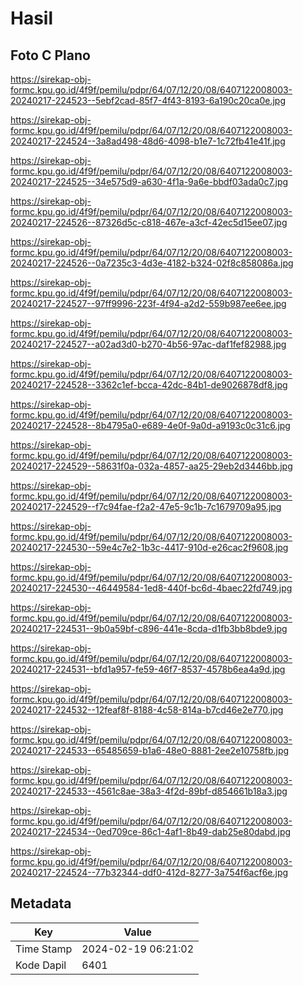# Hasil

## Foto C Plano

https://sirekap-obj-formc.kpu.go.id/4f9f/pemilu/pdpr/64/07/12/20/08/6407122008003-20240217-224523--5ebf2cad-85f7-4f43-8193-6a190c20ca0e.jpg

https://sirekap-obj-formc.kpu.go.id/4f9f/pemilu/pdpr/64/07/12/20/08/6407122008003-20240217-224524--3a8ad498-48d6-4098-b1e7-1c72fb41e41f.jpg

https://sirekap-obj-formc.kpu.go.id/4f9f/pemilu/pdpr/64/07/12/20/08/6407122008003-20240217-224525--34e575d9-a630-4f1a-9a6e-bbdf03ada0c7.jpg

https://sirekap-obj-formc.kpu.go.id/4f9f/pemilu/pdpr/64/07/12/20/08/6407122008003-20240217-224526--87326d5c-c818-467e-a3cf-42ec5d15ee07.jpg

https://sirekap-obj-formc.kpu.go.id/4f9f/pemilu/pdpr/64/07/12/20/08/6407122008003-20240217-224526--0a7235c3-4d3e-4182-b324-02f8c858086a.jpg

https://sirekap-obj-formc.kpu.go.id/4f9f/pemilu/pdpr/64/07/12/20/08/6407122008003-20240217-224527--97ff9996-223f-4f94-a2d2-559b987ee6ee.jpg

https://sirekap-obj-formc.kpu.go.id/4f9f/pemilu/pdpr/64/07/12/20/08/6407122008003-20240217-224527--a02ad3d0-b270-4b56-97ac-daf1fef82988.jpg

https://sirekap-obj-formc.kpu.go.id/4f9f/pemilu/pdpr/64/07/12/20/08/6407122008003-20240217-224528--3362c1ef-bcca-42dc-84b1-de9026878df8.jpg

https://sirekap-obj-formc.kpu.go.id/4f9f/pemilu/pdpr/64/07/12/20/08/6407122008003-20240217-224528--8b4795a0-e689-4e0f-9a0d-a9193c0c31c6.jpg

https://sirekap-obj-formc.kpu.go.id/4f9f/pemilu/pdpr/64/07/12/20/08/6407122008003-20240217-224529--58631f0a-032a-4857-aa25-29eb2d3446bb.jpg

https://sirekap-obj-formc.kpu.go.id/4f9f/pemilu/pdpr/64/07/12/20/08/6407122008003-20240217-224529--f7c94fae-f2a2-47e5-9c1b-7c1679709a95.jpg

https://sirekap-obj-formc.kpu.go.id/4f9f/pemilu/pdpr/64/07/12/20/08/6407122008003-20240217-224530--59e4c7e2-1b3c-4417-910d-e26cac2f9608.jpg

https://sirekap-obj-formc.kpu.go.id/4f9f/pemilu/pdpr/64/07/12/20/08/6407122008003-20240217-224530--46449584-1ed8-440f-bc6d-4baec22fd749.jpg

https://sirekap-obj-formc.kpu.go.id/4f9f/pemilu/pdpr/64/07/12/20/08/6407122008003-20240217-224531--9b0a59bf-c896-441e-8cda-d1fb3bb8bde9.jpg

https://sirekap-obj-formc.kpu.go.id/4f9f/pemilu/pdpr/64/07/12/20/08/6407122008003-20240217-224531--bfd1a957-fe59-46f7-8537-4578b6ea4a9d.jpg

https://sirekap-obj-formc.kpu.go.id/4f9f/pemilu/pdpr/64/07/12/20/08/6407122008003-20240217-224532--12feaf8f-8188-4c58-814a-b7cd46e2e770.jpg

https://sirekap-obj-formc.kpu.go.id/4f9f/pemilu/pdpr/64/07/12/20/08/6407122008003-20240217-224533--65485659-b1a6-48e0-8881-2ee2e10758fb.jpg

https://sirekap-obj-formc.kpu.go.id/4f9f/pemilu/pdpr/64/07/12/20/08/6407122008003-20240217-224533--4561c8ae-38a3-4f2d-89bf-d854661b18a3.jpg

https://sirekap-obj-formc.kpu.go.id/4f9f/pemilu/pdpr/64/07/12/20/08/6407122008003-20240217-224534--0ed709ce-86c1-4af1-8b49-dab25e80dabd.jpg

https://sirekap-obj-formc.kpu.go.id/4f9f/pemilu/pdpr/64/07/12/20/08/6407122008003-20240217-224524--77b32344-ddf0-412d-8277-3a754f6acf6e.jpg


## Metadata

| Key        | Value               |
| ---------- | ------------------- |
| Time Stamp | 2024-02-19 06:21:02 |
| Kode Dapil | 6401                |



